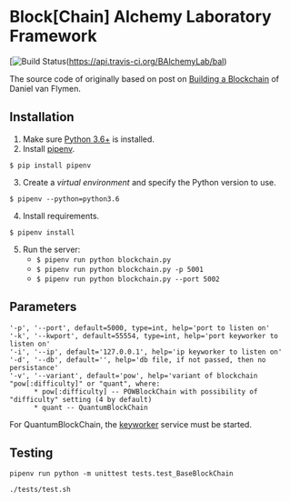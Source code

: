 # Block[Chain] Alchemy Laboratory Framework

[![Build Status](https://api.travis-ci.org/BAlchemyLab/bal.svg?branch=master)(https://api.travis-ci.org/BAlchemyLab/bal)

The source code of originally based on post on [Building a Blockchain](https://medium.com/p/117428612f46) of Daniel van Flymen. 

## Installation

1. Make sure [Python 3.6+](https://www.python.org/downloads/) is installed. 
2. Install [pipenv](https://github.com/kennethreitz/pipenv). 

```
$ pip install pipenv 
```

3. Create a _virtual environment_ and specify the Python version to use. 

```
$ pipenv --python=python3.6
```

4. Install requirements.  

```
$ pipenv install 
``` 

5. Run the server:
    * `$ pipenv run python blockchain.py` 
    * `$ pipenv run python blockchain.py -p 5001`
    * `$ pipenv run python blockchain.py --port 5002`
    
## Parameters

    '-p', '--port', default=5000, type=int, help='port to listen on'
    '-k', '--kwport', default=55554, type=int, help='port keyworker to listen on'
    '-i', '--ip', default='127.0.0.1', help='ip keyworker to listen on'
    '-d', '--db', default='', help='db file, if not passed, then no persistance'
    '-v', '--variant', default='pow', help='variant of blockchain "pow[:difficulty]" or "quant", where:
          * pow[:difficulty] -- POWBlockChain with possibility of "difficulty" setting (4 by default)
          * quant -- QuantumBlockChain

For QuantumBlockChain, the [keyworker](https://github.com/BAlchemyLab/qnet/tree/master/keyworker) service must be started.

## Testing
```
pipenv run python -m unittest tests.test_BaseBlockChain
```
```
./tests/test.sh
```
